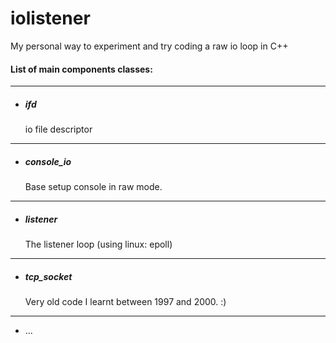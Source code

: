 # iolistener
My personal way to experiment and try coding a raw io loop in C++

#### List of main components classes:
---
- <h5>ifd</h5> io file descriptor
---
 - <h5>console_io</h5> Base setup console in raw mode.
 ---
- <h5>listener</h5> The listener loop (using linux: epoll)
---
- <h5>tcp_socket</h5> Very old code I learnt between 1997 and 2000. :)
---
- ...
